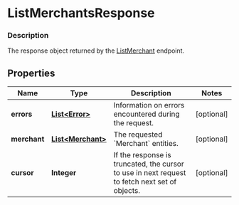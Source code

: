 
# ListMerchantsResponse

### Description

The response object returned by the [ListMerchant](#endpoint-listmerchant) endpoint.

## Properties
Name | Type | Description | Notes
------------ | ------------- | ------------- | -------------
**errors** | [**List&lt;Error&gt;**](Error.md) | Information on errors encountered during the request. |  [optional]
**merchant** | [**List&lt;Merchant&gt;**](Merchant.md) | The requested &#x60;Merchant&#x60; entities. |  [optional]
**cursor** | **Integer** | If the  response is truncated, the cursor to use in next  request to fetch next set of objects. |  [optional]



